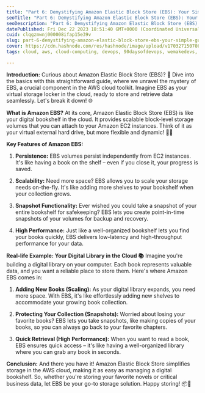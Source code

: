 ```yaml
---
title: "Part 6: Demystifying Amazon Elastic Block Store (EBS): Your Simple Guide to Cloud Storage"
seoTitle: "Part 6: Demystifying Amazon Elastic Block Store (EBS): Your Simple Gui"
seoDescription: "Part 6: Demystifying Amazon Elastic Block Store (EBS): Your Simple Guide to Cloud Storage"
datePublished: Fri Dec 22 2023 18:51:40 GMT+0000 (Coordinated Universal Time)
cuid: clqgzmwnj000008ifap15e39v
slug: part-6-demystifying-amazon-elastic-block-store-ebs-your-simple-guide-to-cloud-storage
cover: https://cdn.hashnode.com/res/hashnode/image/upload/v1703271507088/c1e83ddc-983c-4ccb-96b6-b8047c120a56.png
tags: cloud, aws, cloud-computing, devops, 90daysofdevops, wemakedevs, 9

---
```


**Introduction:** Curious about Amazon Elastic Block Store (EBS)? 🤔 Dive into the basics with this straightforward guide, where we unravel the mystery of EBS, a crucial component in the AWS cloud toolkit. Imagine EBS as your virtual storage locker in the cloud, ready to store and retrieve data seamlessly. Let's break it down! 🌐

**What is Amazon EBS?** At its core, Amazon Elastic Block Store (EBS) is like your digital bookshelf in the cloud. It provides scalable block-level storage volumes that you can attach to your Amazon EC2 instances. Think of it as your virtual external hard drive, but more flexible and dynamic! 💽🔗

**Key Features of Amazon EBS:**

1. **Persistence:** EBS volumes persist independently from EC2 instances. It's like having a book on the shelf – even if you close it, your progress is saved.
    
2. **Scalability:** Need more space? EBS allows you to scale your storage needs on-the-fly. It's like adding more shelves to your bookshelf when your collection grows.
    
3. **Snapshot Functionality:** Ever wished you could take a snapshot of your entire bookshelf for safekeeping? EBS lets you create point-in-time snapshots of your volumes for backup and recovery.
    
4. **High Performance:** Just like a well-organized bookshelf lets you find your books quickly, EBS delivers low-latency and high-throughput performance for your data.
    

**Real-life Example: Your Digital Library in the Cloud 📚** Imagine you're building a digital library on your computer. Each book represents valuable data, and you want a reliable place to store them. Here's where Amazon EBS comes in:

1. **Adding New Books (Scaling):** As your digital library expands, you need more space. With EBS, it's like effortlessly adding new shelves to accommodate your growing book collection.
    
2. **Protecting Your Collection (Snapshots):** Worried about losing your favorite books? EBS lets you take snapshots, like making copies of your books, so you can always go back to your favorite chapters.
    
3. **Quick Retrieval (High Performance):** When you want to read a book, EBS ensures quick access – it's like having a well-organized library where you can grab any book in seconds.
    

**Conclusion:** And there you have it! Amazon Elastic Block Store simplifies storage in the AWS cloud, making it as easy as managing a digital bookshelf. So, whether you're storing your favorite novels or critical business data, let EBS be your go-to storage solution. Happy storing! 📦🚀